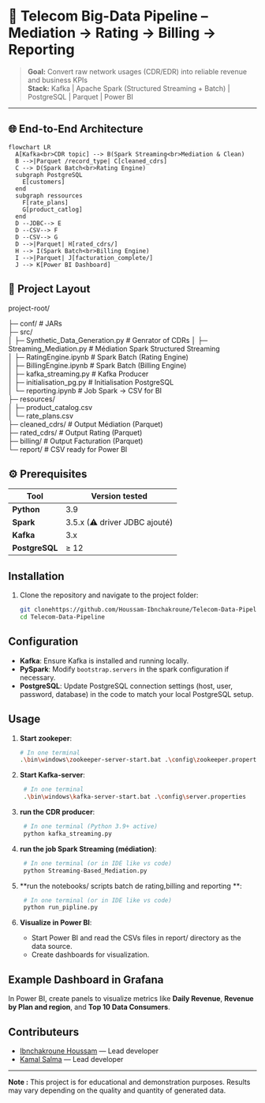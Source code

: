 # 📡 Telecom Big-Data Pipeline – Mediation → Rating → Billing → Reporting

> **Goal:** Convert raw network usages (CDR/EDR) into reliable revenue and business KPIs  
> **Stack:** Kafka | Apache Spark (Structured Streaming + Batch) | PostgreSQL | Parquet | Power BI  

---

## 🌐 End-to-End Architecture

```mermaid
flowchart LR
  A[Kafka<br>CDR topic] --> B(Spark Streaming<br>Mediation & Clean)
  B -->|Parquet /record_type| C[cleaned_cdrs]
  C --> D(Spark Batch<br>Rating Engine)
  subgraph PostgreSQL
    E[customers]
  end
  subgraph ressources
    F[rate_plans]
    G[product_catlog]
  end
  D --JDBC--> E
  D --CSV--> F
  D --CSV--> G
  D -->|Parquet| H[rated_cdrs/]
  H --> I(Spark Batch<br>Billing Engine)
  I -->|Parquet| J[facturation_complete/]
  J --> K[Power BI Dashboard]
```
## 📂 Project Layout

project-root/

├─ conf/                                         # JARs  
├─ src/  
│  ├─ Synthetic_Data_Generation.py               # Genrator of CDRs 
│  ├─ Streaming_Mediation.py                     # Médiation Spark Structured Streaming  
│  ├─ RatingEngine.ipynb                         # Spark Batch (Rating Engine)  
│  ├─ BillingEngine.ipynb                        # Spark Batch (Billing Engine)  
│  ├─ kafka_streaming.py                         # Kafka Producer  
│  ├─ initialisation_pg.py                       # Initialisation PostgreSQL  
│  └─ reporting.ipynb                            # Job Spark → CSV for BI  
├─ resources/  
│  ├─ product_catalog.csv  
│  └─ rate_plans.csv  
├─ cleaned_cdrs/                                 # Output Médiation (Parquet)  
├─ rated_cdrs/                                   # Output Rating (Parquet)  
├─ billing/                                      # Output Facturation (Parquet)                   
└─ report/                                       # CSV ready for Power BI

## ⚙️ Prerequisites
| Tool                 | Version tested               |
| -------------------- | ---------------------------- |
| **Python**           | 3.9                         |
| **Spark**            | 3.5.x (⚠ driver JDBC ajouté) |
| **Kafka**            | 3.x                          |
| **PostgreSQL**       | ≥ 12                         |

## Installation

1. Clone the repository and navigate to the project folder:
    ```bash
    git clonehttps://github.com/Houssam-Ibnchakroune/Telecom-Data-Pipeline.git
    cd Telecom-Data-Pipeline
    ```


## Configuration

- **Kafka**: Ensure Kafka is installed and running locally.
- **PySpark**:  Modify `bootstrap.servers` in the spark configuration if necessary.
- **PostgreSQL**: Update PostgreSQL connection settings (host, user, password, database) in the code to match your local PostgreSQL setup.

## Usage

1. **Start zookeper**:
    ```bash
    # In one terminal
    .\bin\windows\zookeeper-server-start.bat .\config\zookeeper.properties
    ```
    
2. **Start Kafka-server**:
   ```bash
    # In one terminal
    .\bin\windows\kafka-server-start.bat .\config\server.properties
    ```
   
3. **run the CDR producer**:
   ```bash
    # In one terminal (Python 3.9+ active)
    python kafka_streaming.py
   
4. **run the job Spark Streaming (médiation)**:
   ```bash
    # In one terminal (or in IDE like vs code)
    python Streaming-Based_Mediation.py
   
5. **run the notebooks/ scripts batch de rating,billing and reporting **:
   ```bash
    # In one terminal (or in IDE like vs code)
    python run_pipline.py
6. **Visualize in Power BI**:
    - Start Power BI and read the CSVs files in report/ directory as the data source.
    - Create dashboards for  visualization.


## Example Dashboard in Grafana

In Power BI, create panels to visualize metrics like **Daily Revenue**, **Revenue by Plan and region**, and **Top 10 Data Consumers**.



## Contributeurs

- [Ibnchakroune Houssam](https://github.com/houssam-ibnchakroune) — Lead developer  
- [Kamal Salma](https://github.com/SALMAKAMAL21) — Lead developer
  
---

**Note :** This project is for educational and demonstration purposes. Results may vary depending on the quality and quantity of generated data.
